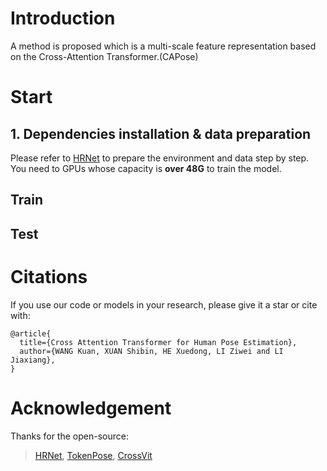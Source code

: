 # Introduction
A method is proposed which is a multi-scale feature representation based on the Cross-Attention Transformer.(CAPose)

# Start
## 1. Dependencies installation & data preparation
Please refer to [HRNet](https://github.com/leoxiaobin/deep-high-resolution-net.pytorch) to prepare the environment and data  step by step. You need to GPUs whose capacity is  **over 48G** to train the model.
## Train

## Test

# Citations
If you use our code or models in your research, please give it a star or cite with:
```
@article{
  title={Cross Attention Transformer for Human Pose Estimation},
  author={WANG Kuan, XUAN Shibin, HE Xuedong, LI Ziwei and LI Jiaxiang},
}
```
# Acknowledgement
Thanks for the open-source:
> [HRNet](https://github.com/leoxiaobin/deep-high-resolution-net.pytorch/), [TokenPose](https://github.com/leeyegy/TokenPose), [CrossVit](https://github.com/IBM/CrossViT.)

